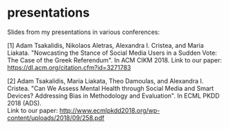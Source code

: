 # presentations

Slides from my presentations in various conferences:

[1] Adam Tsakalidis, Nikolaos Aletras, Alexandra I. Cristea, and Maria Liakata. "Nowcasting the Stance of Social Media Users in a Sudden Vote: The Case of the Greek Referendum". In ACM CIKM 2018.
Link to our paper: https://dl.acm.org/citation.cfm?id=3271783

[2] Adam Tsakalidis, Maria Liakata, Theo Damoulas, and Alexandra I. Cristea. "Can We Assess Mental Health through Social Media and Smart Devices? Addressing Bias in Methodology and Evaluation". In ECML PKDD 2018 (ADS).  
Link to our paper: http://www.ecmlpkdd2018.org/wp-content/uploads/2018/09/258.pdf
